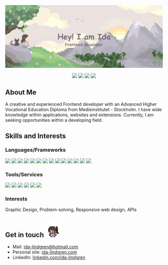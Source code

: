 <img src="https://github.com/IdaLindgrn/IdaLindgrn/blob/main/assets/banner.gif"/>

<p align="center">
 <img src="https://badges.pufler.dev/visits/idalindgrn/idalindgrn"/>   
 <img src="https://badges.pufler.dev/years/idalindgrn"/> 
 <img src="https://badges.pufler.dev/commits/monthly/idalindgrn" />
 <img src="https://badges.pufler.dev/repos/idalindgrn"/>
</p>



## About Me 


A creative and experienced Frontend developer with an Advanced Higher Vocational Education Diploma from Medieinstitutet - Stockholm. I have wide knowledge within applications, websites and extensions. Currently, I am seeking opportunities within a developing field.


<!-- ## Knowledge -->
## Skills and Interests

### Languages/Frameworks
<img src="https://img.shields.io/badge/-HTML5-E34F26?style=flat-square&logo=html5&logoColor=white"/> <img src="https://img.shields.io/badge/-CSS3-1572B6?style=flat-square&logo=css3"/> <img src="https://img.shields.io/badge/-SASS-CC6699?style=flat-square&logo=html5&logoColor=white"/> <img src="https://img.shields.io/badge/-Tailwind-06B6D4?style=flat-square&logo=html5&logoColor=white"/> <img src="https://img.shields.io/badge/-JavaScript-E79537?style=flat-square&logo=javascript&logoColor=white"/> <img src="https://img.shields.io/badge/-TypeScript-3178C6?style=flat-square&logo=typescript&logoColor=white"/> <img src="https://img.shields.io/badge/-React.js-33C7FF?style=flat-square&logo=react&logoColor=white"/> <img src="https://img.shields.io/badge/-React Native-33C7FF?style=flat-square&logo=react&logoColor=white"/> <img src="https://img.shields.io/badge/-Expo-000000?style=flat-square&logo=Expo&logoColor=white"/>  <img src="https://img.shields.io/badge/-Vue.js-4FC08D?style=flat-square&logo=vue.js&logoColor=white"/> <img src="https://img.shields.io/badge/-Three.js-000000?style=flat-square&logo=three.js&logoColor=white"/> <img src="https://img.shields.io/badge/-Node.js-5FA04E?style=flat-square&logo=node.js&logoColor=white"/> <img src="https://img.shields.io/badge/-C%23-9567cf?style=flat-square&logo=C&logoColor=white"/> <img src="https://img.shields.io/badge/-Python-3776AB?style=flat-square&logo=Python&logoColor=white"/> 

### Tools/Services
<img src="https://img.shields.io/badge/-AWS-232F3E?style=flat-square&logo=amazon-web-services&logoColor=white"/> <img src="https://img.shields.io/badge/-GIT-F05032?style=flat-square&logo=git&logoColor=white"/> <img src="https://img.shields.io/badge/-MySQL-4479A1?style=flat-square&logo=mysql&logoColor=white"/> <img src="https://img.shields.io/badge/-MongoDB-47A248?style=flat-square&logo=mongodb&logoColor=white"/> <img src="https://img.shields.io/badge/-Figma-F24E1E?style=flat-square&logo=figma&logoColor=white"/> <img src="https://img.shields.io/badge/-Blender-E87D0D?style=flat-square&logo=blender&logoColor=white"/> 
### Interests
Graphic Design, Problem-solving, Responsive web design, APIs

<!-- 
<p align="left">
  <img src="https://img.shields.io/badge/-HTML5-E34F26?style=flat-square&logo=html5&logoColor=white"/>
  <img src="https://img.shields.io/badge/-CSS3-1572B6?style=flat-square&logo=css3"/>
  <img src="https://img.shields.io/badge/-Bootstrap-563D7C?style=flat-square&logo=bootstrap"/>
  <img src="https://img.shields.io/badge/-TypeScript-354f76?style=flat-square&logo=typescript"/>
  <img src="https://img.shields.io/badge/-React-377a8a?style=flat-square&logo=react"/>
  <img src="https://img.shields.io/badge/-Vue-428981?style=flat-square&logo=vuedotjs"/>
  <img src="https://img.shields.io/badge/-MongoDB-2f5f26?style=flat-square&logo=mongodb"/>
  <img src="https://img.shields.io/badge/-Nodejs-1b5745?style=flat-square&logo=Node.js"/>
  <img src="https://img.shields.io/badge/-GitHub-black?style=flat-square&logo=github"/>
</p>
-->



## Get in touch <img width="50px" src="https://github.com/IdaLindgrn/IdaLindgrn/blob/main/assets/character.gif"/>

* Mail: ida-lindgren@hotmail.com
* Personal site: [ida-lindgren.com](https://ida-lindgren.netlify.app/)
* LinkedIn: [linkedin.com/ida-lindgren](https://www.linkedin.com/in/ida-lindgren-0b6099207/)


<!--
**IdaLindgrn/IdaLindgrn** is a ✨ _special_ ✨ repository because its `README.md` (this file) appears on your GitHub profile.

Here are some ideas to get you started:

- 🔭 I’m currently working on ...
- 🌱 I’m currently learning ...
- 👯 I’m looking to collaborate on ...
- 🤔 I’m looking for help with ...
- 💬 Ask me about ...
- 📫 How to reach me: ...
- 😄 Pronouns: ...
- ⚡ Fun fact: ...
-->
